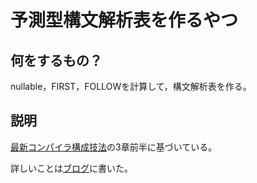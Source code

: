 # 予測型構文解析表を作るやつ

## 何をするもの？
nullable，FIRST，FOLLOWを計算して，構文解析表を作る。

## 説明
[最新コンパイラ構成技法](https://www.amazon.co.jp/dp/4798114685)の3章前半に基づいている。

詳しいことは[ブログ](http://blog.ex-studio.info/2017/12/standard-ml.html)に書いた。
